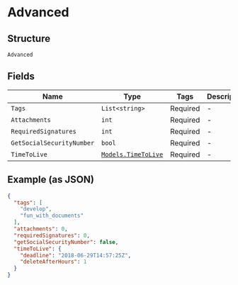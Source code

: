 
# Advanced

## Structure

`Advanced`

## Fields

| Name | Type | Tags | Description |
|  --- | --- | --- | --- |
| `Tags` | `List<string>` | Required | - |
| `Attachments` | `int` | Required | - |
| `RequiredSignatures` | `int` | Required | - |
| `GetSocialSecurityNumber` | `bool` | Required | - |
| `TimeToLive` | [`Models.TimeToLive`](/doc/models/time-to-live.md) | Required | - |

## Example (as JSON)

```json
{
  "tags": [
    "develop",
    "fun_with_documents"
  ],
  "attachments": 0,
  "requiredSignatures": 0,
  "getSocialSecurityNumber": false,
  "timeToLive": {
    "deadline": "2018-06-29T14:57:25Z",
    "deleteAfterHours": 1
  }
}
```


